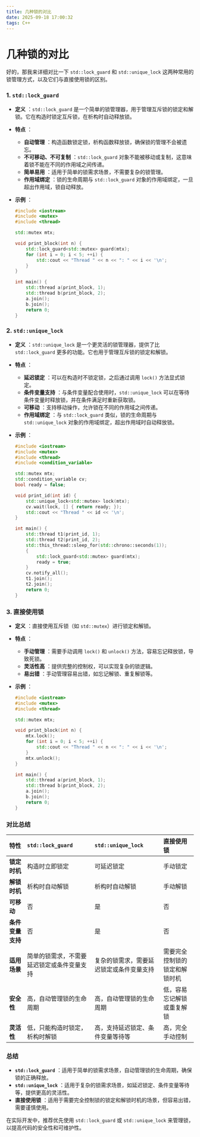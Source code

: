 ```yaml
---
title: 几种锁的对比
date: 2025-09-18 17:00:32
tags: C++
---
```

# 几种锁的对比

好的，那我来详细对比一下 `std::lock_guard` 和 `std::unique_lock` 这两种常用的锁管理方式，以及它们与直接使用锁的区别。

### 1. `std::lock_guard`

  * **定义** ：`std::lock_guard` 是一个简单的锁管理器，用于管理互斥锁的锁定和解锁。它在构造时锁定互斥锁，在析构时自动释放锁。
  * **特点** ：
    
    * **自动管理** ：构造函数锁定锁，析构函数释放锁，确保锁的管理不会被遗忘。
    * **不可移动、不可复制** ：`std::lock_guard` 对象不能被移动或复制，这意味着锁不能在不同的作用域之间传递。
    * **简单易用** ：适用于简单的锁需求场景，不需要复杂的锁管理。
    * **作用域绑定** ：锁的生命周期与 `std::lock_guard` 对象的作用域绑定，一旦超出作用域，锁自动释放。
    
  * **示例** ：
    
    ```cpp
    #include <iostream>
    #include <mutex>
    #include <thread>
    
    std::mutex mtx;
    
    void print_block(int n) {
        std::lock_guard<std::mutex> guard(mtx);
        for (int i = 0; i < 5; ++i) {
            std::cout << "Thread " << n << ": " << i << '\n';
        }
    }
    
    int main() {
        std::thread a(print_block, 1);
        std::thread b(print_block, 2);
        a.join();
        b.join();
        return 0;
    }
    ```

### 2. `std::unique_lock`

  * **定义** ：`std::unique_lock` 是一个更灵活的锁管理器，提供了比 `std::lock_guard` 更多的功能。它也用于管理互斥锁的锁定和解锁。
  * **特点** ：
    * **延迟锁定** ：可以在构造时不锁定锁，之后通过调用 `lock()` 方法显式锁定。
    * **条件变量支持** ：与条件变量配合使用时，`std::unique_lock` 可以在等待条件变量时释放锁，并在条件满足时重新获取锁。
    * **可移动** ：支持移动操作，允许锁在不同的作用域之间传递。
    * **作用域绑定** ：与 `std::lock_guard` 类似，锁的生命周期与 `std::unique_lock` 对象的作用域绑定，超出作用域时自动释放锁。

  * **示例** ：
    ```cpp
    #include <iostream>
    #include <mutex>
    #include <thread>
    #include <condition_variable>
    
    std::mutex mtx;
    std::condition_variable cv;
    bool ready = false;
    
    void print_id(int id) {
        std::unique_lock<std::mutex> lock(mtx);
        cv.wait(lock, [] { return ready; });
        std::cout << "Thread " << id << '\n';
    }
    
    int main() {
        std::thread t1(print_id, 1);
        std::thread t2(print_id, 2);
        std::this_thread::sleep_for(std::chrono::seconds(1));
        {
            std::lock_guard<std::mutex> guard(mtx);
            ready = true;
        }
        cv.notify_all();
        t1.join();
        t2.join();
        return 0;
    }
    ```

### 3. 直接使用锁

  * **定义** ：直接使用互斥锁（如 `std::mutex`）进行锁定和解锁。
  * **特点** ：
    * **手动管理** ：需要手动调用 `lock()` 和 `unlock()` 方法，容易忘记释放锁，导致死锁。
    * **灵活性高** ：提供完整的控制权，可以实现复杂的锁逻辑。
    * **易出错** ：手动管理容易出错，如忘记解锁、重复解锁等。

  * **示例** ：
    ```cpp
    #include <iostream>
    #include <mutex>
    #include <thread>
    
    std::mutex mtx;
    
    void print_block(int n) {
        mtx.lock();
        for (int i = 0; i < 5; ++i) {
            std::cout << "Thread " << n << ": " << i << '\n';
        }
        mtx.unlock();
    }
    
    int main() {
        std::thread a(print_block, 1);
        std::thread b(print_block, 2);
        a.join();
        b.join();
        return 0;
    }
    ```

### 对比总结

| 特性             | `std::lock_guard`                          | `std::unique_lock`                       | 直接使用锁                     |
| :--------------- | :----------------------------------------- | :--------------------------------------- | :----------------------------- |
| **锁定时机**     | 构造时立即锁定                             | 可延迟锁定                               | 手动锁定                       |
| **解锁时机**     | 析构时自动解锁                             | 析构时自动解锁                           | 手动解锁                       |
| **可移动**       | 否                                         | 是                                       | 否                             |
| **条件变量支持** | 否                                         | 是                                       | 否                             |
| **适用场景**     | 简单的锁需求，不需要延迟锁定或条件变量支持 | 复杂的锁需求，需要延迟锁定或条件变量支持 | 需要完全控制锁的锁定和解锁时机 |
| **安全性**       | 高，自动管理锁的生命周期                   | 高，自动管理锁的生命周期                 | 低，容易忘记解锁或重复解锁     |
| **灵活性**       | 低，只能构造时锁定，析构时解锁             | 高，支持延迟锁定、条件变量等待等         | 高，完全手动控制               |

### 总结

  * **`std::lock_guard`** ：适用于简单的锁需求场景，自动管理锁的生命周期，确保锁的正确释放。
  * **`std::unique_lock`** ：适用于复杂的锁需求场景，如延迟锁定、条件变量等待等，提供更高的灵活性。
  * **直接使用锁** ：适用于需要完全控制锁的锁定和解锁时机的场景，但容易出错，需要谨慎使用。

在实际开发中，推荐优先使用 `std::lock_guard` 或 `std::unique_lock` 来管理锁，以提高代码的安全性和可维护性。